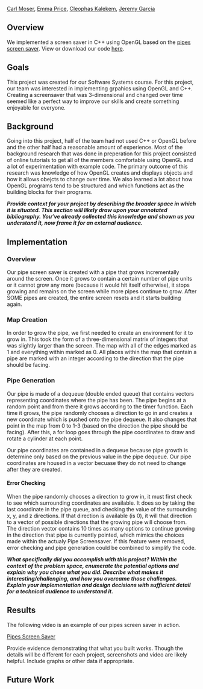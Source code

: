 [Carl Moser](https://github.com/cmoser96), [Emma Price](https://github.com/ejprice54321), [Cleophas Kalekem](https://github.com/kalekem), [Jeremy Garcia](https://github.com/jag-123)


## Overview
We implemented a screen saver in C++ using OpenGL based on the [pipes screen saver](https://www.youtube.com/watch?v=Uzx9ArZ7MUU). View or download our code [here](https://github.com/jag-123/SoftSysAmusedAnemone/Pipe).

## Goals
This project was created for our Software Systems course. For this project, our team was interested in implementing grpahics using OpenGL and C++. Creating a screensaver that was 3-dimensional and changed over time seemed like a perfect way to improve our skills and create something enjoyable for everyone. 

## Background
Going into this project, half of the team had not used C++ or OpenGL before and the other half had a reasonable amount of experience. Most of the background research that was done in preperation for this project consisted of online tutorials to get all of the members comfortable using OpenGL and a lot of experimentation with example code. The primary outcome of this research was knowledge of how OpenGL creates and displays objects and how it allows obejcts to change over time. We also learned a lot about how OpenGL programs tend to be structured and which functions act as the building blocks for their programs.

***Provide context for your project by describing the broader space in which it is situated. This section will likely draw upon your annotated bibliography. You’ve already collected this knowledge and shown us you understand it, now frame it for an external audience.***

## Implementation
### Overview
Our pipe screen saver is created with a pipe that grows incrementally around the screen. Once it grows to contain a certain number of pipe units or it cannot grow any more (because it would hit itself otherwise), it stops growing and remains on the screen while more pipes continue to grow. After SOME pipes are created, the entire screen resets and it starts building again.

### Map Creation
In order to grow the pipe, we first needed to create an environment for it to grow in. This took the form of a three-dimensional matrix of integers that was slightly larger than the screen. The map with all of the edges marked as 1 and everything within marked as 0. All places within the map that contain a pipe are marked with an integer according to the direction that the pipe should be facing.

### Pipe Generation
Our pipe is made of a dequeue (double ended queue) that contains vectors representing coordinates where the pipe has been. The pipe begins at a random point and from there it grows according to the timer function. Each time it grows, the pipe randomly chooses a direction to go in and creates a new coordinate which is pushed onto the pipe dequeue. It also changes that point in the map from 0 to 1-3 (based on the direction the pipe should be facing). After this, a for loop goes through the pipe coordinates to draw and rotate a cylinder at each point.

Our pipe coordinates are contained in a dequeue because pipe growth is determine only based on the previous value in the pipe dequeue. Our pipe coordinates are housed in a vector becuase they do not need to change after they are created.

#### Error Checking
When the pipe randomly chooses a direction to grow in, it must first check to see which surrounding coordinates are available. It does so by taking the last coordinate in the pipe queue, and checking the value of the surrounding x, y, and z directions. If that direction is available (is 0), it will that direction to a vector of possible directions that the growing pipe will choose from. The direction vector contains 10 times as many options to continue growing in the direction that pipe is currently pointed, which mimics the choices made within the actualy Pipe Screensaver. If this feature were removed, error checking and pipe generation could be combined to simplify the code.

***What specifically did you accomplish with this project? Within the context of the problem space, enumerate the potential options and explain why you chose what you did. Describe what makes it interesting/challenging, and how you overcame those challenges. Explain your implementation and design decisions with sufficient detail for a technical audience to understand it.***

## Results
The following video is an example of our pipes screen saver in action.

[Pipes Screen Saver](https://github.com/jag-123/SoftSysAmusedAnemone/)

Provide evidence demonstrating that what you built works. Though the details will be different for each project, screenshots and video are likely helpful. Include graphs or other data if appropriate.

## Future Work
